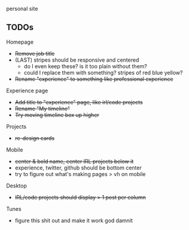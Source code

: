 personal site

## TODOs
Homepage
* ~~Remove job title~~
* (LAST) stripes should be responsive and centered
  * do I even keep these? is it too plain without them? 
  * could I replace them with something? stripes of red blue yellow?
* ~~Rename "experience" to something like professional experience~~

Experience page
  * ~~Add title to "experience" page, like irl/code projects~~
  * ~~Rename "My timeline"~~
  * ~~Try moving timeline box up higher~~

Projects
* ~~re-design cards~~

Mobile
* ~~center & bold name, center IRL projects below it~~
* experience, twitter, github should be bottom center
* try to figure out what's making pages > vh on mobile

Desktop
* ~~IRL/code projects should display > 1 post per column~~

Tunes
* figure this shit out and make it work god damnit